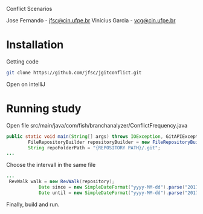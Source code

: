 Conflict Scenarios

Jose Fernando - jfsc@cin.ufpe.br
Vinicius Garcia - vcg@cin.ufpe.br

# Installation
Getting code
```bash
git clone https://github.com/jfsc/jgitconflict.git 
```
Open on intelliJ

#  Running study
Open file src/main/java/com/fish/branchanalyzer/ConflictFrequency.java 
```java
public static void main(String[] args) throws IOException, GitAPIException {
        FileRepositoryBuilder repositoryBuilder = new FileRepositoryBuilder();
        String repoFolderPath = "{REPOSITORY PATH}/.git";
...
```
Choose the intervall in the same file
```java
...
 RevWalk walk = new RevWalk(repository);
            Date since = new SimpleDateFormat("yyyy-MM-dd").parse("2017-09-17");
            Date until = new SimpleDateFormat("yyyy-MM-dd").parse("2017-09-28");
```
Finally, build and run.
